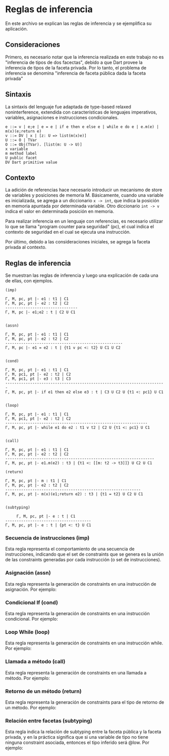 # Reglas de inferencia

En este archivo se explican las reglas de inferencia y se ejemplifica su aplicación.

## Consideraciones

Primero, es necesario notar que la inferencia realizada en este trabajo no es "inferencia de tipos de dos facectas", debido a que Dart provee la inferencia de tipos de la faceta privada. Por lo tanto, el problema de inferencia se denomina "inferencia de faceta pública dada la faceta privada"

## Sintaxis

La sintaxis del lenguaje fue adaptada de type-based relaxed noninterference, extendida con características de lenguajes imperativos, variables, asignaciones e instrucciones condicionales.

```
e ::= v | e;e | e = e | if e then e else e | while e do e | e.m(e) | m(x)(e;return e)
v ::= DV | x | [z: U => list(m(x)e)]
U ::= O | TVar
O ::= Obj(TVar). [list(m: U -> U)]
x variable
m method label
U public facet
DV Dart primitive value
```

## Contexto

La adición de referencias hace necesario introducir un mecanismo de store de variables y posiciones de memoria M. Básicamente, cuando una variable es inicializada, se agrega a un diccionario `x -> int`, que indica la posición en memoria apuntada por determinada variable. Otro diccionario `int -> v` indica el valor en determinada posición en memoria.

Para realizar inferencia en un lenguaje con referencias, es necesario utilizar lo que se llama "program counter para seguridad" (pc), el cual indica el contexto de seguridad en el cual se ejecuta una instrucción.

Por último, debido a las consideraciones iniciales, se agrega la faceta privada al contexto.

## Reglas de inferencia

Se muestran las reglas de inferencia y luego una explicación de cada una de ellas, con ejemplos.

```
(imp)

Γ, M, pc, pt |- e1 : t1 | C1
Γ, M, pc, pt |- e2 : t2 | C2
--------------------------------
Γ, M, pc |- e1;e2 : t | C2 U C1


(assn)

Γ, M, pc, pt |- e1 : t1 | C1
Γ, M, pc, pt |- e2 : t2 | C2
----------------------------------------------------
Γ, M, pc |- e1 = e2 : t | {t1 v pc <: t2} U C1 U C2


(cond)

Γ, M, pc, pt |- e1 : t1 | C1  
Γ, M, pc1, pt |- e2 : t2 | C2
Γ, M, pc1, pt |- e3 : t3 | C3
-----------------------------------------------------------------------
Γ, M, pc, pt |- if e1 then e2 else e3 : t | C3 U C2 U {t1 <: pc1} U C1
   

(loop)

Γ, M, pc, pt |- e1 : t1 | C1
Γ, M, pc1, pt |- e2 : t2 | C2
---------------------------------------------------------------
Γ, M, pc, pt |- while e1 do e2 : t1 v t2 | C2 U {t1 <: pc1} U C1
      
      
(call)

Γ, M, pc, pt |- e1 : t1 | C1
Γ, M, pc, pt |- e2 : t2 | C2
------------------------------------------------------------------
Γ, M, pc, pt |- e1.m(e2) : t3 | {t1 <: [[m: t2 -> t3]]} U C2 U C1

(return)

Γ, M, pc, pt |- m : t1 | C1
Γ, M, pc, pt |- e2 : t2 | C2
------------------------------------------------------------
Γ, M, pc, pt |- m(x)(e1;return e2) : t3 | {t1 = t2} U C2 U C1

    
(subtyping)

     Γ, M, pc, pt |- e : t | C1
--------------------------------------
Γ, M, pc, pt |- e : t | {pt <: t} U C1
```

### Secuencia de instrucciones (imp)

Esta regla representa el comportamiento de una secuencia de instrucciones, indicando que el set de constraints que se genera es la unión de las constraints generadas por cada instrucción (o set de instrucciones).

### Asignación (assn)

Esta regla representa la generación de constraints en una instrucción de asignación. Por ejemplo:

### Condicional If (cond)

Esta regla representa la generación de constraints en una instrucción condicional. Por ejemplo:

### Loop While (loop)

Esta regla representa la generación de constraints en una instrucción while. Por ejemplo:

### Llamada a método (call)

Esta regla representa la generación de constraints en una llamada a método. Por ejemplo:

### Retorno de un método (return)

Esta regla representa la generación de constraints para el tipo de retorno de un método. Por ejemplo:

### Relación entre facetas (subtyping)

Esta regla indica la relación de subtyping entre la faceta pública y la faceta privada, y en la práctica significa que si una variable de tipo no tiene ninguna constraint asociada, entonces el tipo inferido será @low. Por ejemplo:
